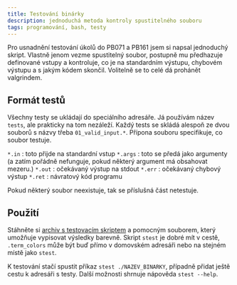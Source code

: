 ```yaml
---
title: Testování binárky
description: jednoduchá metoda kontroly spustitelného souboru
tags: programování, bash, testy
---
```


Pro usnadnění testování úkolů do PB071 a PB161 jsem si napsal jednoduchý
skript. Vlastně jenom vezme spustitelný soubor, postupně mu předhazuje
definované vstupy a kontroluje, co je na standardním výstupu, chybovém
výstupu a s jakým kódem skončil. Volitelně se to celé dá prohánět
valgrindem.

## Formát testů

Všechny testy se ukládají do speciálního adresáře. Já používám název `tests`,
ale prakticky na tom nezáleží. Každý tests se skládá alespoň ze dvou souborů s
názvy třeba `01_valid_input.*`. Přípona souboru specifikuje, co soubor testuje.

 `*.in`
  : toto přijde na standardní vstup
 `*.args`
  : toto se předá jako argumenty (a zatím pořádně nefunguje, pokud některý
    argument má obsahovat mezeru.)
 `*.out`
  : očekávaný výstup na stdout
 `*.err`
  : očekávaný chybový výstup
 `*.ret`
  : návratový kód programu

Pokud některý soubor neexistuje, tak se příslušná část netestuje.

## Použití

Stáhněte si [archiv s testovacím skriptem](/data/stest.tar.bz2) a pomocným
souborem, který umožňuje vypisovat výsledky barevně. Skript `stest` je dobré
mít v cestě, `.term_colors` může být buď přímo v domovském adresáři nebo na
stejném místě jako `stest`.

K testování stačí spustit příkaz `stest ./NAZEV_BINARKY`, případně přidat ještě
cestu k adresáři s testy. Další možnosti shrnuje nápověda `stest --help`.

